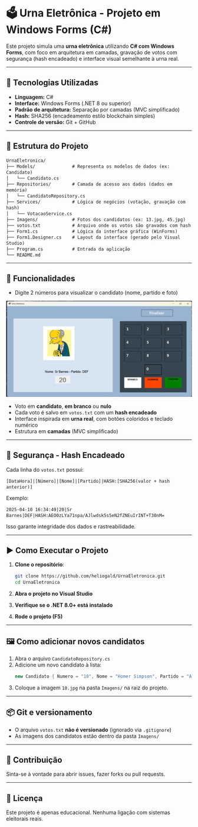 
# 🗳️ Urna Eletrônica - Projeto em Windows Forms (C#)

Este projeto simula uma **urna eletrônica** utilizando **C# com Windows Forms**, com foco em arquitetura em camadas, gravação de votos com segurança (hash encadeado) e interface visual semelhante à urna real.

---

## 🔧 Tecnologias Utilizadas

- **Linguagem:** C#  
- **Interface:** Windows Forms (.NET 8 ou superior)  
- **Padrão de arquitetura:** Separação por camadas (MVC simplificado)  
- **Hash:** SHA256 (encadeamento estilo blockchain simples)  
- **Controle de versão:** Git + GitHub  

---

## 🧱 Estrutura do Projeto

```
UrnaEletronica/
├── Models/              # Representa os modelos de dados (ex: Candidato)
│   └── Candidato.cs
├── Repositories/        # Camada de acesso aos dados (dados em memória)
│   └── CandidatoRepository.cs
├── Services/            # Lógica de negócios (votação, gravação com hash)
│   └── VotacaoService.cs
├── Imagens/             # Fotos dos candidatos (ex: 13.jpg, 45.jpg)
├── votos.txt            # Arquivo onde os votos são gravados com hash
├── Form1.cs             # Lógica da interface gráfica (WinForms)
├── Form1.Designer.cs    # Layout da interface (gerado pelo Visual Studio)
├── Program.cs           # Entrada da aplicação
└── README.md
```

---

## 🧠 Funcionalidades

- Digite 2 números para visualizar o candidato (nome, partido e foto)

![alt text](image.png)

- Voto em **candidato**, **em branco** ou **nulo**
- Cada voto é salvo em `votos.txt` com um **hash encadeado**
- Interface inspirada em **urna real**, com botões coloridos e teclado numérico
- Estrutura em **camadas** (MVC simplificado)

---

## 🔐 Segurança - Hash Encadeado

Cada linha do `votos.txt` possui:
```
[DataHora]|[Número]|[Nome]|[Partido]|HASH:[SHA256(valor + hash anterior)]
```

Exemplo:
```
2025-04-10 16:34:49|20|Sr Barnes|DEF|HASH:AEO0zLYa71npa/AJlwdsk5s5eN2fZNEuIrINT+T30nM=
```

Isso garante integridade dos dados e rastreabilidade.

---

## ▶️ Como Executar o Projeto

1. **Clone o repositório**:
   ```bash
   git clone https://github.com/heliogald/UrnaEletronica.git
   cd UrnaEletronica
   ```

2. **Abra o projeto no Visual Studio**

3. **Verifique se o .NET 8.0+ está instalado**

4. **Rode o projeto (F5)**

---

## 🖼️ Como adicionar novos candidatos

1. Abra o arquivo `CandidatoRepository.cs`
2. Adicione um novo candidato à lista:
   ```csharp
   new Candidato { Numero = "10", Nome = "Homer Simpson", Partido = "ABC" },
   ```
3. Coloque a imagem `10.jpg` na pasta `Imagens/` na raiz do projeto.

---

## 📦 Git e versionamento

- O arquivo `votos.txt` **não é versionado** (ignorado via `.gitignore`)
- As imagens dos candidatos estão dentro da pasta `Imagens/`

---

## 🤝 Contribuição

Sinta-se à vontade para abrir issues, fazer forks ou pull requests.

---

## 📜 Licença

Este projeto é apenas educacional. Nenhuma ligação com sistemas eleitorais reais.

